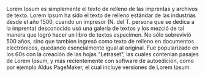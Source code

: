 Lorem Ipsum es simplemente el texto de relleno de las imprentas y archivos de texto.
Lorem Ipsum ha sido el texto de relleno estándar de las industrias desde el año 1500,
cuando un impresor (N. del T. persona que se dedica a la imprenta) desconocido usó una
galería de textos y los mezcló de tal manera que logró hacer un libro de textos especimen.
No sólo sobrevivió 500 años, sino que tambien ingresó como texto de relleno en
documentos electrónicos, quedando esencialmente igual al original.
Fue popularizado en los 60s con la creación de las hojas "Letraset", las cuales
contenian pasajes de Lorem Ipsum, y más recientemente con software de autoedición,
como por ejemplo Aldus PageMaker, el cual incluye versiones de Lorem Ipsum.